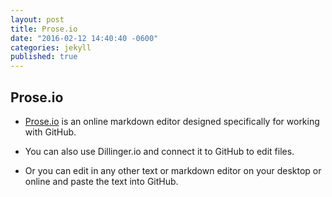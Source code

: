 ```yaml
---
layout: post
title: Prose.io
date: "2016-02-12 14:40:40 -0600"
categories: jekyll
published: true
---
```



## Prose.io

* [Prose.io](http://prose.io) is an online markdown editor designed specifically for working with GitHub.

* You can also use Dillinger.io and connect it to GitHub to edit files.

* Or you can edit in any other text or markdown editor on your desktop or online and paste the text into GitHub.
